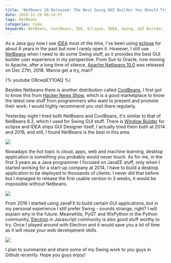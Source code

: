 ```yaml
---
title: 'NetBeans 10 Released: The Best Swing GUI Builder You Should Try'
date: 2018-12-29 09:14:57
tags: NetBeans
categories: Code
keywords: NetBeans, CoolBeans, IDE, Eclipse, IDEA, Swing, GUI Builder
---
```


As a Java guy now I use [IDEA](https://www.jetbrains.com/idea/) most of the time, I've been using [eclipse](https://www.eclipse.org/) for about 6 years in the past but now I rarely open it. However, I still use [NetBeans](https://netbeans.org/) when I need to do some Swing stuff, as it provides the best GUI builder user experience in my perspective. From Sun to Oracle, now moving to Apache, after a long time of silence, [Apache Netbeans 10.0](https://netbeans.apache.org/download/nb100/nb100.html) was released on Dec 27th, 2018. Wanna get a try, man?

{% youtube O8cwpEY1OAQ %}<!-- more -->

Besides Netbeans there is another distribution called [CoolBeans](http://coolbeans.xyz/), I first got to know this from [Hacker News Show](https://news.ycombinator.com/show), which is a good marketplace to know the latest new stuff from programmers who want to present and promote their work. I would highly recommend you visit there regularly.

Yesterday night I tried both NetBeans and CoolBeans, it's similar to that of NetBeans 8.2, which I used for Swing GUI stuff. There is [Window Builder](https://www.eclipse.org/windowbuilder/) for eclipse and IDEA ships GUI Designer itself, I actually tried them both at 2014 and 2016, and still, I found NetBeans is the best in this area.

![](https://www.eclipse.org/windowbuilder/images/wb_summary_shot.gif)

Nowadays the hot topic is cloud, apps, web and machine learning,  desktop application is something you probably would never touch. As for me, in the first 3 years as a Java programmer I focused on JavaEE stuff, only when I started working for a start-up company at 2014, I have to build a desktop application to be deployed to thousands of clients. I never did that before but I managed to release the first usable version in 3 weeks, it would be impossible without Netbeans.

![](https://www.dropbox.com/s/da3tt8mswn86zf5/gui-builder.jpg?dl=1)

From 2016 I started using JavaFX to build certain GUI applications, but in my personal experience I still prefer Swing - sounds strange, right? I will explain why in the future. Meanwhile, PyQT and WxPython in the Python community, [Electron](https://electronjs.org/) in Javascript community is also good stuff worthy to try. Once I played around with Electron and it would save you a lot of time as it will reuse your web development skills.

![](https://www.dropbox.com/s/c41q0xpjhb0kz08/scene-builder-in-action.jpg?dl=1)

I plan to summarize and share some of my Swing work to you guys in Github recently. Hope you guys enjoy!

<script type="text/javascript">
amzn_assoc_placement = "adunit0";
amzn_assoc_search_bar = "false";
amzn_assoc_tracking_id = "oldyoungboy-20";
amzn_assoc_ad_mode = "manual";
amzn_assoc_ad_type = "smart";
amzn_assoc_marketplace = "amazon";
amzn_assoc_region = "US";
amzn_assoc_title = "";
amzn_assoc_asins = "B007Y6KIHI,1118385349,1617292842,0134393333";
amzn_assoc_linkid = "5e73b1f765df95a34faf76f5c40b63d0";
</script>
<script src="//z-na.amazon-adsystem.com/widgets/onejs?MarketPlace=US"></script>